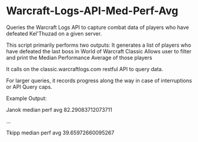 # Warcraft-Logs-API-Med-Perf-Avg

Queries the Warcraft Logs API to capture combat data of players who have defeated Kel'Thuzad on a given server.

This script primarily performs two outputs:
  It generates a list of players who have defeated the last boss in World of Warcraft Classic
  Allows user to filter and print the Median Performance Average of those players
  
It calls on the classic.warcraftlogs.com restful API to query data.

For larger queries, it records progress along the way in case of interruptions or API Query caps.

Example Output:

Janok
median perf avg
82.29083712073711

...

Tkipp
median perf avg
39.65972660095267
